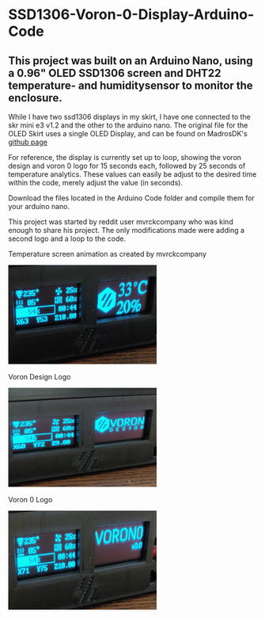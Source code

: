 # SSD1306-Voron-0-Display-Arduino-Code
## This project was built on an Arduino Nano, using a 0.96" OLED SSD1306 screen and DHT22 temperature- and humiditysensor to monitor the enclosure. 

While I have two ssd1306 displays in my skirt, I have one connected to the skr mini e3 v1.2 and the other to the arduino nano. The original file for the OLED Skirt uses a single OLED Display, and can be found on MadrosDK's [github page](https://github.com/madrosDK/VoronUsers/tree/master/printer_mods/madros/V0_skirt_OLED) 

For reference, the display is currently set up to loop, showing the voron design and voron 0 logo for 15 seconds each, followed by 25 seconds of temperature analytics. These values can easily be adjust to the desired time within the code, merely adjust the value (in seconds).  

Download the files located in the Arduino Code folder and compile them for your arduino nano. 

This project was started by reddit user mvrckcompany who was kind enough to share his project. The only modifications made were adding a second logo and a loop to the code.   

Temperature screen animation as created by mvrckcompany

<img src="images/tempscreen.png" width="300" height="200">

Voron Design Logo 

<img src="images/vorondesignscreen.png" width="300" height="200">

Voron 0 Logo 

<img src="images/voron0screen.png" width="300" height="200">
